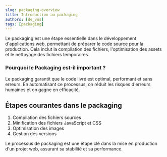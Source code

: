 ```yaml
---
slug: packaging-overview
title: Introduction au packaging
authors: [de_vos]
tags: [packaging]
---
```


Le packaging est une étape essentielle dans le développement d'applications web, permettant de préparer le code source pour la production. Cela inclut la compilation des fichiers, l'optimisation des assets et le nettoyage des fichiers temporaires.

### Pourquoi le Packaging est-il important ?

Le packaging garantit que le code livré est optimal, performant et sans erreurs. En automatisant ce processus, on réduit les risques d'erreurs humaines et on gagne en efficacité.

## Étapes courantes dans le packaging

1. Compilation des fichiers sources
2. Minification des fichiers JavaScript et CSS
3. Optimisation des images
4. Gestion des versions

Le processus de packaging est une étape clé dans la mise en production d'un projet web, assurant sa stabilité et sa performance.
